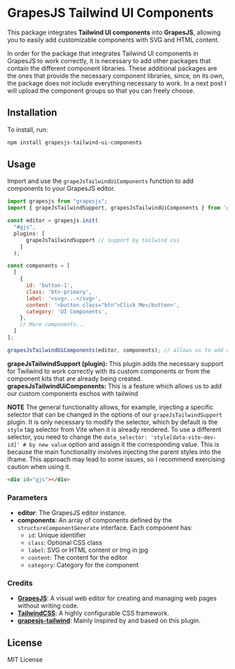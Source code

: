 # GrapesJS Tailwind UI Components

This package integrates **Tailwind UI components** into **GrapesJS**, allowing you to easily add customizable components with SVG and HTML content.

In order for the package that integrates Tailwind UI components in GrapesJS to work correctly, it is necessary to add other packages that contain the different component libraries. These additional packages are the ones that provide the necessary component libraries, since, on its own, the package does not include everything necessary to work. In a next post I will upload the component groups so that you can freely choose.

## Installation

To install, run:

```bash
npm install grapesjs-tailwind-ui-components
```

## Usage

Import and use the `grapeJsTailwindUiComponents` function to add components to your GrapesJS editor.

```javascript
import grapesjs from "grapesjs";
import { grapeJsTailwindSupport, grapesJsTailwindUiComponents } from 'grapesjs-tailwind-ui-components';

const editor = grapesjs.init(
  "#gjs",
  plugins: [
      grapeJsTailwindSupport // support by tailwind css
    ]
  );

const components = [
  [
    {
      id: 'button-1',
      class: 'btn-primary',
      label: '<svg>...</svg>',
      content: '<button class="btn">Click Me</button>',
      category: 'UI Components',
    },
    // More components...
  ]
];

grapesJsTailwindUiComponents(editor, components); // allows us to add components with a certain structure that use tailwind
```
**grapeJsTailwindSupport (plugin):**
This plugin adds the necessary support for Twilwind to work correctly with its custom components or from the component kits that are already being created.
**grapesJsTailwindUiComponents:**
This is a feature which allows us to add our custom components eschos with tailwind

**NOTE**
The general functionality allows, for example, injecting a specific selector that can be changed in the options of our `grapeJsTailwindSupport` plugin. It is only necessary to modify the selector, which by default is the `style` tag selector from Vite when it is already rendered. To use a different selector, you need to change the `data_selector: 'style[data-vite-dev-id]' # by new value` option and assign it the corresponding value. This is because the main functionality involves injecting the parent styles into the iframe. This approach may lead to some issues, so I recommend exercising caution when using it.

```html
<div id="gjs"></div>
```


### Parameters

- **editor**: The GrapesJS editor instance.
- **components**: An array of components defined by the `structureComponentGenerate` interface. Each component has:
  - `id`: Unique identifier
  - `class`: Optional CSS class
  - `label`: SVG or HTML content or Img in jpg
  - `content`: The content for the editor
  - `category`: Category for the component

### Credits
- **[GrapesJS](https://grapesjs.com/)**: A visual web editor for creating and managing web pages without writing code.
- **[TailwindCSS](https://tailwindcss.com/)**: A highly configurable CSS framework.
- **[grapesjs-tailwind](https://github.com/Ju99ernaut/grapesjs-tailwind)**: Mainly inspired by and based on this plugin.


## License

MIT License
